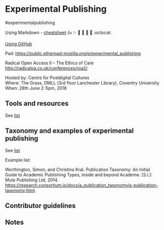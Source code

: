 # Experimental Publishing

\#experimentalpublishing

Using Markdown - [cheatsheet](https://guides.github.com/pdfs/markdown-cheatsheet-online.pdf) :+1: :sparkles: :camel: :tada: :rocket: :metal: :octocat: 

[Using GitHub](https://try.github.io/)

Pad: https://public.etherpad-mozilla.org/p/experimental_publishing

Radical Open Access II – The Ethics of Care http://radicaloa.co.uk/conferences/roa2/ 

Hosted by: Centre for Postdigital Cultures<br>
Where: The Grass, DMLL (3rd floor Lanchester Library), Coventry University<br>
When: 28th June 2-5pm, 2018

## Tools and resources

See [list](https://github.com/consortium/experimental-publishing/blob/master/docs/experiments.md)

## Taxonomy  and examples of experimental publishing

See [list](https://github.com/consortium/experimental-publishing/blob/master/docs/resources.md)

Example list:

Worthington, Simon, and Christina Kral. Publication Taxonomy: An Initial Guide to Academic Publishing Types, inside and beyond Academe. [S.l.]: Mute Publishing Ltd, 2014. https://research.consortium.io/docs/a_publication_taxonomy/a-publication-taxonomy.html.

## Contributor guidelines

## Notes


